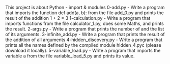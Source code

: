This project is about Python - import & modules
0-add.py - Write a program that imports the function def add(a, b): from the file add_0.py and prints the result of the addition 1 + 2 = 3
1-calculation.py - Write a program that imports functions from the file calculator_1.py, does some Maths, and prints the result.
2-args.py - Write a program that prints the number of and the list of its arguments.
3-infinite_add.py - Write a program that prints the result of the addition of all arguments
4-hidden_discovery.py - Write a program that prints all the names defined by the compiled module hidden_4.pyc (please download it locally).
5-variable_load.py - Write a program that imports the variable a from the file variable_load_5.py and prints its value.